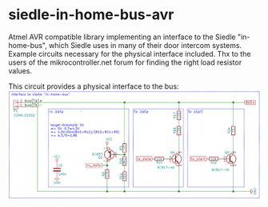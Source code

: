 # siedle-in-home-bus-avr
Atmel AVR compatible library implementing an interface to the Siedle "in-home-bus", which Siedle uses in many of their door intercom systems. Example circuits necessary for the physical interface included. Thx to the users of the mikrocontroller.net forum for finding the right load resistor values.

This circuit provides a physical interface to the bus:
![interface circuit](/interface.png)
